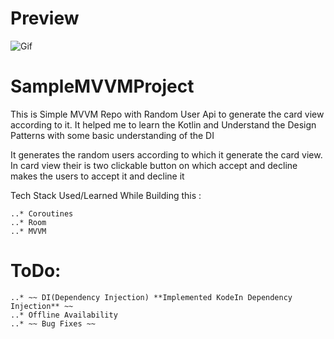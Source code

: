 # Preview

![Gif](https://imgur.com/gallery/C1Gx1RE)



# SampleMVVMProject
This is Simple MVVM Repo with Random User Api to generate the card view according to it.
It helped me to learn the Kotlin and Understand the Design Patterns with some basic understanding of the DI

It generates the random users according to which it generate the card view.
In card view their is two clickable button on which accept and decline makes the users to accept it and decline it

 Tech Stack Used/Learned While Building this :
```
..* Coroutines
..* Room
..* MVVM
```

# ToDo:
```
..* ~~ DI(Dependency Injection) **Implemented KodeIn Dependency Injection** ~~
..* Offline Availability
..* ~~ Bug Fixes ~~
```




